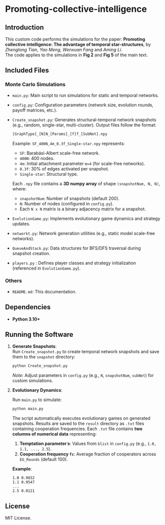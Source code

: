 # Promoting-collective-intelligence

## Introduction

This custom code performs the simulations for the paper: **Promoting collective intelligence: The advantage of temporal star-structures**, by *Zhenglong Tian*, *Yao Meng*, *Wenxuan Fang* and *Aming Li*.  
The code applies to the simulations in **Fig 2** and **Fig 5** of the main text. 

## Included Files

### Monte Carlo Simulations
- `main.py`: Main script to run simulations for static and temporal networks.  
- `config.py`: Configuration parameters (network size, evolution rounds, payoff matrices, etc.).  
- `Create_snapshot.py`: Generates structural-temporal network snapshots (e.g., random, single-star, multi-cluster). Output files follow the format:

  ```bash
  [GraphType]_[N]N_[Params]_[f]f_[SubNet].npy
  ```

  Example: `SF_400N_4m_0.3f_Single-star.npy` represents:

  - `SF`: Barabási-Albert scale-free network.
  - `400N`: 400 nodes.
  - `4m`: Initial attachment parameter `m=4` (for scale-free networks).
  - `0.3f`: 30% of edges activated per snapshot.
  - `Single-star`: Structural type.

  Each `.npy` file contains a **3D numpy array** of shape `(snapshotNum, N, N)`, where:

  - `snapshotNum`: Number of snapshots (default 200).
  - `N`: Number of nodes (configured in `config.py`).
  - Each `N x N` matrix is a binary adjacency matrix for a snapshot.
- `EvolutionGame.py`: Implements evolutionary game dynamics and strategy updates.  
- `networkt.py`: Network generation utilities (e.g., static model scale-free networks).  
- `QueueAndStack.py`: Data structures for BFS/DFS traversal during snapshot creation.  
- `players.py` : Defines player classes and strategy initialization (referenced in `EvolutionGame.py`).  

### Others

- `README.md`: This documentation.  

## Dependencies

- **Python 3.10+**  
## Running the Software
1. **Generate Snapshots**:  
   Run `Create_snapshot.py` to create temporal network snapshots and save them to the `snapshot` directory:  

   ```bash
   python Create_snapshot.py
   ```
   *Note*: Adjust parameters in `config.py` (e.g., `N`, `snapshotNum`, `subNet`) for custom simulations.  

2. **Evolutionary Dynamics**:  

   Run `main.py` to simulate:  

   ```bash
   python main.py
   ```

   The script automatically executes evolutionary games on generated snapshots. Results are saved to the `result` directory as `.txt` files containing cooperation frequencies. Each `.txt` file contains **two columns of numerical data** representing:

   1. **Temptation parameter `b`**: Values from `blist` in `config.py` (e.g., `1.0, 1.1, ..., 2.5`).
   2. **Cooperation frequency `fc`**: Average fraction of cooperators across `EG_Rounds` (default 100).

   **Example**:

   ```
   1.0 0.9832  
   1.1 0.9547  
   ...  
   2.5 0.0121  
   ```

## License  
MIT License. 